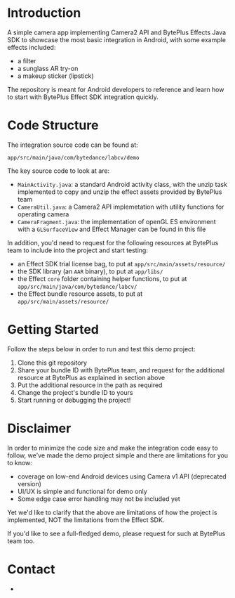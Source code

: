 # Introduction #
A simple camera app implementing Camera2 API and BytePlus Effects Java SDK to showcase the most basic integration in Android, with some example effects included:

* a filter
* a sunglass AR try-on
* a makeup sticker (lipstick)

The repository is meant for Android developers to reference and learn how to start with BytePlus Effect SDK integration quickly.

# Code Structure #
The integration source code can be found at:

    app/src/main/java/com/bytedance/labcv/demo 

The key source code to look at are:

* `MainActivity.java`: a standard Android activity class, with the unzip task implemented to copy and unzip the effect assets provided by BytePlus team
* `CameraUtil.java`: a Camera2 API implemetation with utility functions for operating camera
* `CameraFragment.java`: the implementation of openGL ES environment with a `GLSurfaceView` and Effect Manager can be found in this file

In addition, you'd need to request for the following resources at BytePlus team to include into the project and start testing:

* an Effect SDK trial license bag, to put at `app/src/main/assets/resource/`
* the SDK library (an `AAR` binary), to put at `app/libs/`
* the Effect `core` folder containing helper functions, to put at `app/src/main/java/com/bytedance/labcv/`
* the Effect bundle resource assets, to put at `app/src/main/assets/resource/`

# Getting Started #
Follow the steps below in order to run and test this demo project:
<ol>
    <li>Clone this git repository</li>
    <li>Share your bundle ID with BytePlus team, and request for the additional resource at BytePlus as explained in section above</li>
    <li>Put the additional resource in the path as required</li>
    <li>Change the project's bundle ID to yours</li>
    <li>Start running or debugging the project!</li>
</ol>

# Disclaimer #
In order to minimize the code size and make the integration code easy to follow, we've made the demo project simple and there are limitations for you to know:

- coverage on low-end Android devices using Camera v1 API (deprecated version)
- UI/UX is simple and functional for demo only
- Some edge case error handling may not be included yet

Yet we'd like to clarify that the above are limitations of how the project is implemented, NOT the limitations from the Effect SDK.

If you'd like to see a full-fledged demo, please request for such at BytePlus team too.

# Contact #

- 